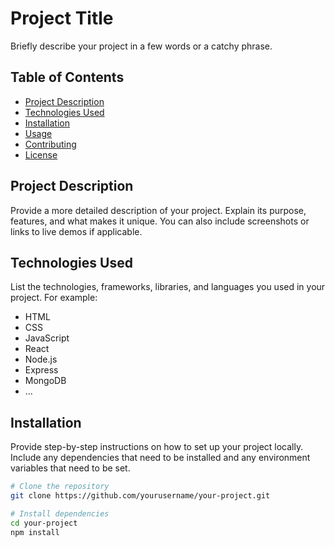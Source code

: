 # Project Title

Briefly describe your project in a few words or a catchy phrase.

## Table of Contents

- [Project Description](#project-description)
- [Technologies Used](#technologies-used)
- [Installation](#installation)
- [Usage](#usage)
- [Contributing](#contributing)
- [License](#license)

## Project Description

Provide a more detailed description of your project. Explain its purpose, features, and what makes it unique. You can also include screenshots or links to live demos if applicable.

## Technologies Used

List the technologies, frameworks, libraries, and languages you used in your project. For example:

- HTML
- CSS
- JavaScript
- React
- Node.js
- Express
- MongoDB
- ...

## Installation

Provide step-by-step instructions on how to set up your project locally. Include any dependencies that need to be installed and any environment variables that need to be set.

```bash
# Clone the repository
git clone https://github.com/yourusername/your-project.git

# Install dependencies
cd your-project
npm install
